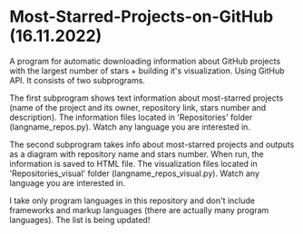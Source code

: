# Most-Starred-Projects-on-GitHub (16.11.2022)
A program for automatic downloading information about GitHub projects with the largest number of stars + building it's visualization. Using GitHub API.
It consists of two subprograms.

The first subprogram shows text information about most-starred projects (name of the project and its owner, repository link, stars number and description).
The information files located in 'Repositories' folder (langname_repos.py). Watch any language you are interested in.

The second subprogram takes info about most-starred projects and outputs as a diagram with repository name and stars number. When run, the information is saved to HTML file.
The visualization files located in 'Repositories_visual' folder (langname_repos_visual.py). Watch any language you are interested in.

I take only program languages in this repository and don't include frameworks and markup languages (there are actually many program languages).
The list is being updated!
